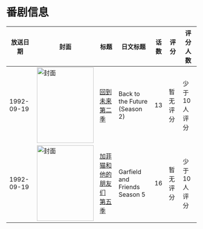 # 番剧信息

|放送日期|封面|标题|日文标题|话数|评分|评分人数|
|---|---|---|---|---|---|---|
|1992-09-19|<img src="//lain.bgm.tv/pic/cover/c/b9/a3/126612_Crzp2.jpg" alt="封面" style="width:150px;height:200px;object-fit:cover;">|[回到未来 第二季](https://bangumi.tv/subject/126612)|Back to the Future (Season 2)|13|暂无评分|少于10人评分|
|1992-09-19|<img src="//lain.bgm.tv/pic/cover/c/ed/3b/459594_qlA9n.jpg" alt="封面" style="width:150px;height:200px;object-fit:cover;">|[加菲猫和他的朋友们 第五季](https://bangumi.tv/subject/459594)|Garfield and Friends Season 5|16|暂无评分|少于10人评分|

